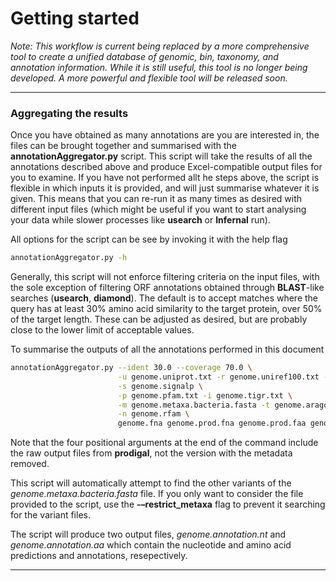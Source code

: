 # Getting started

*Note: This workflow is current being replaced by a more comprehensive tool to create a unified database of genomic, bin, taxonomy, and annotation information. While it is still useful, this tool is no longer being developed. A more powerful and flexible tool will be released soon.*

----

### Aggregating the results

Once you have obtained as many annotations are you are interested in, the files can be brought together and summarised with the **annotationAggregator.py** script. This script will take the results of all the annotations described above and produce Excel-compatible output files for you to examine. If you have not performed allt he steps above, the script is flexible in which inputs it is provided, and will just summarise whatever it is given. This means that you can re-run it as many times as desired with different input files (which might be useful if you want to start analysing your data while slower processes like **usearch** or **Infernal** run).

All options for the script can be see by invoking it with the help flag

```bash
annotationAggregator.py -h
```

Generally, this script will not enforce filtering criteria on the input files, with the sole exception of filtering ORF annotations obtained through **BLAST**-like searches (**usearch**, **diamond**). The default is to accept matches where the query has at least 30% amino acid similarity to the target protein, over 50% of the target length. These can be adjusted as desired, but are probably close to the lower limit of acceptable values.

To summarise the outputs of all the annotations performed in this document

```bash
annotationAggregator.py --ident 30.0 --coverage 70.0 \
                        -u genome.uniprot.txt -r genome.uniref100.txt -k genome.kegg.txt \
                        -s genome.signalp \
                        -p genome.pfam.txt -i genome.tigr.txt \
                        -m genome.metaxa.bacteria.fasta -t genome.aragorn \
                        -n genome.rfam \
                        genome.fna genome.prod.fna genome.prod.faa genome.annotation
```

Note that the four positional arguments at the end of the command include the raw output files from **prodigal**, not the version with the metadata removed.

This script will automatically attempt to find the other variants of the *genome.metaxa.bacteria.fasta* file. If you only want to consider the file provided to the script, use the **-–restrict_metaxa** flag to prevent it searching for the variant files.

The script will produce two output files, *genome.annotation.nt* and *genome.annotation.aa* which contain the nucleotide and amino acid predictions and annotations, resepectively.

----